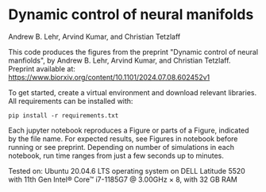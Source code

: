 # Dynamic control of neural manifolds
Andrew B. Lehr, Arvind Kumar, and Christian Tetzlaff

This code produces the figures from the preprint "Dynamic control of neural manfiolds", by Andrew B. Lehr, Arvind Kumar, and Christian Tetzlaff. Preprint available at: https://www.biorxiv.org/content/10.1101/2024.07.08.602452v1

To get started, create a virtual environment and download relevant libraries. All requirements can be installed with:

    pip install -r requirements.txt

Each jupyter notebook reproduces a Figure or parts of a Figure, indicated by the file name.
For expected results, see Figures in notebook before running or see preprint.
Depending on number of simulations in each notebook, run time ranges from just a few seconds up to minutes.



Tested on:
Ubuntu 20.04.6 LTS operating system on DELL Latitude 5520 with 11th Gen Intel® Core™ i7-1185G7 @ 3.00GHz × 8, with 32 GB RAM
